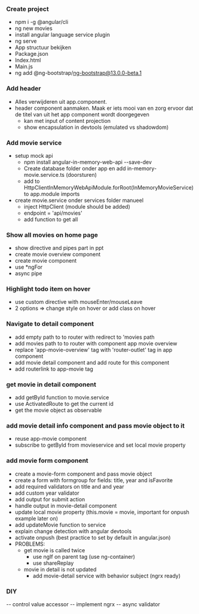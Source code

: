### Create project

- npm i -g @angular/cli
- ng new movies
- install angular language service plugin
- ng serve
- App structuur bekijken
- Package.json
- Index.html
- Main.js
- ng add @ng-bootstrap/ng-bootstrap@13.0.0-beta.1


### Add header

- Alles verwijderen uit app.component.
- header component aanmaken. Maak er iets mooi van en zorg ervoor dat de titel van uit het app component wordt doorgegeven
    - kan met input of content projection
    - show encapsulation in devtools (emulated vs shadowdom)

### Add movie service

- setup mock api
    - npm install angular-in-memory-web-api --save-dev
    - Create database folder onder app en add in-memory-movie.service.ts (doorsturen)
    - add to HttpClientInMemoryWebApiModule.forRoot(InMemoryMovieService) to app.module imports
- create movie.service onder services folder manueel
    - inject HttpClient (module should be added)
    - endpoint = 'api/movies'
    - add function to get all

### Show all movies on home page
- show directive and pipes part in ppt
- create movie overview component
- create movie component
- use *ngFor
- async pipe

### Highlight todo item on hover
- use custom directive with mouseEnter/mouseLeave
- 2 options => change style on hover or add class on hover

### Navigate to detail component
- add empty path to to router with redirect to 'movies path
- add movies path to to router with component app movie overview
- replace 'app-movie-overview' tag with 'router-outlet' tag in app component
- add movie detail component and add route for this component
- add routerlink to app-movie tag

### get movie in detail component
- add getById function to movie.service
- use ActivatedRoute to get the current id
- get the movie object as observable

### add movie detail info component and pass movie object to it
- reuse app-movie component
- subscribe to getById from movieservice and set local movie property

### add movie form component
- create a movie-form component and pass movie object
- create a form with formgroup for fields: title, year and isFavorite
- add required validators on title and and year
- add custom year validator
- add output for submit action
- handle output in movie-detail component
- update local movie property (this.movie = movie, important for onpush example later on)
- add updateMovie function to service
- explain change detection with angular devtools
- activate onpush (best practice to set by default in angular.json)
- PROBLEMS: 
    - get movie is called twice
        - use ngIf on parent tag (use ng-container)
        - use shareReplay
    - movie in detail is not updated
        - add movie-detail service with behavior subject (ngrx ready)



### DIY
 -- control value accessor
 -- implement ngrx
 -- async validator


